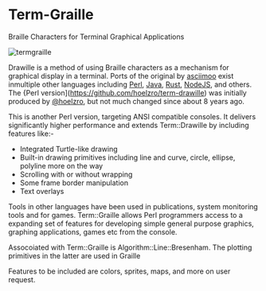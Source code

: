 # Term-Graille
Braille Characters for Terminal Graphical Applications

![termgraille](https://user-images.githubusercontent.com/34284663/177032294-55dfda02-c24d-45c8-92ab-8c07ad39df66.gif)


Drawille is a method of using Braille characters as a mechanism for graphical display in a terminal.  Ports of the original by [asciimoo](https://github.com/asciimoo/drawille) exist inmultiple other languages including [Perl](https://metacpan.org/dist/Term-Drawille), [Java](https://github.com/null93/drawille), [Rust](https://crates.io/crates/drawille), [NodeJS](https://www.npmjs.com/package/drawille), and others.  The {Perl version](https://github.com/hoelzro/term-drawille) was initially produced by [@hoelzro](https://hoelz.ro/), but not much changed since about 8 years ago.

This is another Perl version, targeting ANSI compatible consoles. It delivers significantly higher performance and extends Term::Drawille by including features like:- 

* Integrated Turtle-like drawing
* Built-in drawing primitives including line and curve, circle, ellipse, polyline more on the way
* Scrolling with or without wrapping
* Some frame border manipulation
* Text overlays

Tools in other languages have been used in publications, system monitoring tools and for games. Term::Graille allows Perl programmers access to a expanding set of features for developing simple general purpose graphics, graphing applications, games etc from the console.

Assocoiated with Term::Graille is Algorithm::Line::Bresenham. The plotting primitives in the latter are used in Graille

Features to be included are colors, sprites, maps, and more on user request. 


